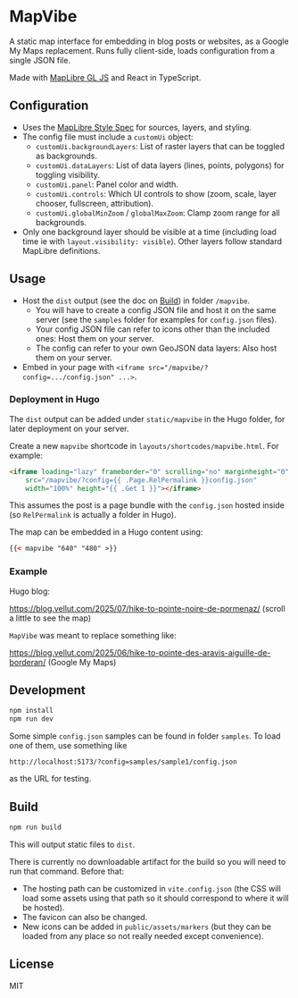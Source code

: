 # MapVibe

A static map interface for embedding in blog posts or websites, as a Google My Maps replacement. Runs fully client-side, loads configuration from a single JSON file.

Made with [MapLibre GL JS](https://maplibre.org/maplibre-gl-js/docs/) and React in TypeScript.

## Configuration

- Uses the [MapLibre Style Spec](https://maplibre.org/maplibre-style-spec/) for sources, layers, and styling.
- The config file must include a `customUi` object:
  - `customUi.backgroundLayers`: List of raster layers that can be toggled as backgrounds.
  - `customUi.dataLayers`: List of data layers (lines, points, polygons) for toggling visibility.
  - `customUi.panel`: Panel color and width.
  - `customUi.controls`: Which UI controls to show (zoom, scale, layer chooser, fullscreen, attribution).
  - `customUi.globalMinZoom` / `globalMaxZoom`: Clamp zoom range for all backgrounds.
- Only one background layer should be visible at a time (including load time ie with `layout.visibility: visible`). Other layers follow standard MapLibre definitions.

## Usage

- Host the `dist` output (see the doc on [Build](#build)) in folder `/mapvibe`.
  - You will have to create a config JSON file and host it on the same server (see the `samples` folder for examples for `config.json` files).
  - Your config JSON file can refer to icons other than the included ones: Host them on your server.
  - The config can refer to your own GeoJSON data layers: Also host them on your server.
- Embed in your page with `<iframe src="/mapvibe/?config=.../config.json" ...>`.

### Deployment in Hugo

The `dist` output can be added under `static/mapvibe` in the Hugo folder, for later deployment on your server.

Create a new `mapvibe` shortcode in `layouts/shortcodes/mapvibe.html`. For example:

```html
<iframe loading="lazy" frameborder="0" scrolling="no" marginheight="0" marginwidth="0" 
    src="/mapvibe/?config={{ .Page.RelPermalink }}config.json" 
    width="100%" height="{{ .Get 1 }}"></iframe>
```

This assumes the post is a page bundle with the `config.json` hosted inside (so `RelPermalink` is actually a folder in Hugo).

The map can be embedded in a Hugo content using:

```html
{{< mapvibe "640" "480" >}}
```

### Example

Hugo blog:

https://blog.vellut.com/2025/07/hike-to-pointe-noire-de-pormenaz/ (scroll a little to see the map)

`MapVibe` was meant to replace something like:

https://blog.vellut.com/2025/06/hike-to-pointe-des-aravis-aiguille-de-borderan/ (Google My Maps)

## Development

```bash
npm install
npm run dev
```

Some simple `config.json` samples can be found in folder `samples`. To load one of them, use something like

`http://localhost:5173/?config=samples/sample1/config.json`

as the URL for testing.

## Build

```bash
npm run build
```

This will output static files to `dist`.

There is currently no downloadable artifact for the build so you will need to run that command. Before that:
- The hosting path can be customized in `vite.config.json` (the CSS will load some assets using that path so it should correspond to where it will be hosted).
- The favicon can also be changed.
- New icons can be added in `public/assets/markers` (but they can be loaded from any place so not really needed except convenience).

## License

MIT